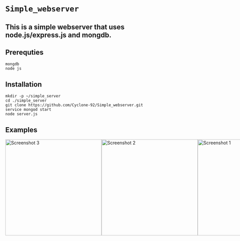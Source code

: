 # `Simple_webserver`
## This is a simple webserver that uses node.js/express.js and mongdb.

## Prerequties 
    mongdb
    node js

## Installation
    mkdir -p ~/simple_server
    cd ./simple_server
    git clone https://github.com/Cyclone-92/Simple_webserver.git
    service mongod start
    node server.js

## Examples
<div style="display: flex; flex-direction: row;">
    <img src="https://github.com/Cyclone-92/Simple_webserver/assets/139208208/175acfdf-ed6d-4d29-bfc0-71afc103816c" alt="Screenshot 3" width="300">
    <img src="https://github.com/Cyclone-92/Simple_webserver/assets/139208208/99350821-fe7e-448e-a203-0e7a83768698" alt="Screenshot 2" width="300">
    <img src="https://github.com/Cyclone-92/Simple_webserver/assets/139208208/261e6091-24bc-4f6d-8161-3e54a2943892" alt="Screenshot 1" width="300">
</div>
